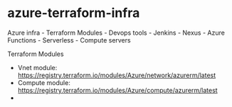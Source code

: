 # azure-terraform-infra
Azure infra - Terraform Modules - 
Devops tools - Jenkins - Nexus - 
Azure Functions - Serverless - 
Compute servers


Terraform Modules


- Vnet module: https://registry.terraform.io/modules/Azure/network/azurerm/latest
- Compute module: https://registry.terraform.io/modules/Azure/compute/azurerm/latest
-
